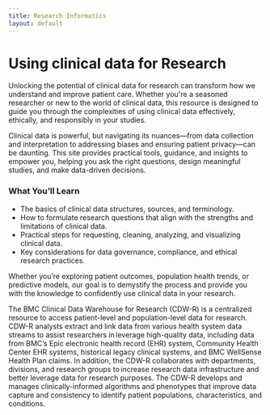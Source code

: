```yaml
---
title: Research Informatics
layout: default
---
```

# Using clinical data for Research
Unlocking the potential of clinical data for research can transform how we understand and improve patient care. Whether you're a seasoned researcher or new to the world of clinical data, this resource is designed to guide you through the complexities of using clinical data effectively, ethically, and responsibly in your studies.

Clinical data is powerful, but navigating its nuances—from data collection and interpretation to addressing biases and ensuring patient privacy—can be daunting. This site provides practical tools, guidance, and insights to empower you, helping you ask the right questions, design meaningful studies, and make data-driven decisions.

### What You’ll Learn
- The basics of clinical data structures, sources, and terminology.
- How to formulate research questions that align with the strengths and limitations of clinical data.
- Practical steps for requesting, cleaning, analyzing, and visualizing clinical data.
- Key considerations for data governance, compliance, and ethical research practices.

Whether you’re exploring patient outcomes, population health trends, or predictive models, our goal is to demystify the process and provide you with the knowledge to confidently use clinical data in your research. 


The BMC Clinical Data Warehouse for Research (CDW-R) is a centralized resource to access patient-level and population-level data for research. CDW-R analysts extract and link data from various health system data streams to assist researchers in leverage high-quality data, including data from BMC’s Epic electronic health record (EHR) system, Community Health Center EHR systems, historical legacy clinical systems, and BMC WellSense Health Plan claims. In addition, the CDW-R collaborates with departments, divisions, and research groups to increase research data infrastructure and better leverage data for research purposes. The CDW-R develops and manages clinically-informed algorithms and phenotypes that improve data capture and consistency to identify patient populations, characteristics, and conditions.  

 
